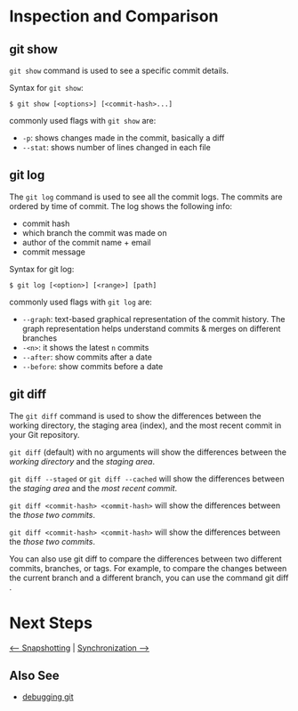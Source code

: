 # Inspection and Comparison

<!-- description -->
<!-- use of inspection -->
<!-- use of comparison -->

## git show

`git show` command is used to see a specific commit details.

Syntax for `git show`:
```
$ git show [<options>] [<commit-hash>...]
```

commonly used flags with `git show` are:
- `-p`: shows changes made in the commit, basically a diff
- `--stat`: shows number of lines changed in each file

## git log

The `git log` command is used to see all the commit logs. The commits are ordered by time of commit. The log shows the following info:
- commit hash
- which branch the commit was made on
- author of the commit name + email
- commit message

Syntax for git log:
```
$ git log [<option>] [<range>] [path]
```

commonly used flags with `git log` are:

- `--graph`: text-based graphical representation of the commit history. The graph representation helps understand commits & merges on different branches
- `-<n>`: it shows the latest `n` commits
- `--after`: show commits after a date
- `--before`: show commits before a date


## git diff

The `git diff` command is used to show the differences between the working directory, the staging area (index), and the most recent commit in your Git repository.

`git diff` (default) with no arguments will show the differences between the _working directory_ and the _staging area_.

`git diff --staged` or `git diff --cached` will show the differences between the _staging area_ and the _most recent commit_.

`git diff <commit-hash> <commit-hash>` will show the differences between the _those two commits_.

`git diff <commit-hash> <commit-hash>` will show the differences between the _those two commits_.

You can also use git diff to compare the differences between two different commits, branches, or tags. For example, to compare the changes between the current branch and a different branch, you can use the command git diff <branch-name>.


# Next Steps
[<-- Snapshotting](Snapshotting.md) | [Synchronization -->](Syncronization.md)

## Also See
- [debugging git](Debugging.md)
